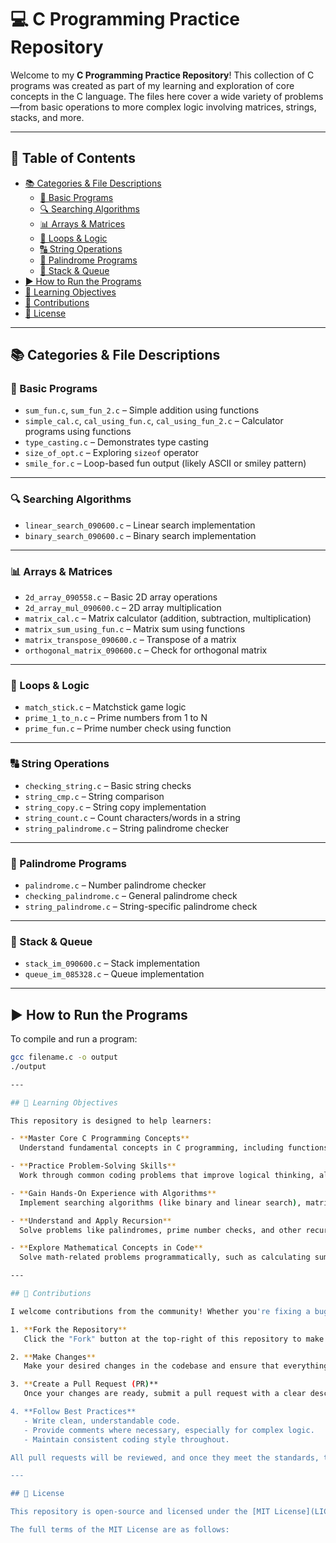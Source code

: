 # 💻 C Programming Practice Repository

Welcome to my **C Programming Practice Repository**! This collection of C programs was created as part of my learning and exploration of core concepts in the C language. The files here cover a wide variety of problems—from basic operations to more complex logic involving matrices, strings, stacks, and more.

---

## 📑 Table of Contents

- [📚 Categories & File Descriptions](#-categories--file-descriptions)
  - [🔢 Basic Programs](#-basic-programs)
  - [🔍 Searching Algorithms](#-searching-algorithms)
  - [📊 Arrays & Matrices](#-arrays--matrices)
  - [🔁 Loops & Logic](#-loops--logic)
  - [🔠 String Operations](#-string-operations)
  - [🔁 Palindrome Programs](#-palindrome-programs)
  - [🧮 Stack & Queue](#-stack--queue)
- [▶️ How to Run the Programs](#️-how-to-run-the-programs)
- [🧠 Learning Objectives](#-learning-objectives)
- [🙌 Contributions](#-contributions)
- [📄 License](#-license)

---

## 📚 Categories & File Descriptions

### 🔢 Basic Programs
- `sum_fun.c`, `sum_fun_2.c` – Simple addition using functions
- `simple_cal.c`, `cal_using_fun.c`, `cal_using_fun_2.c` – Calculator programs using functions
- `type_casting.c` – Demonstrates type casting
- `size_of_opt.c` – Exploring `sizeof` operator
- `smile_for.c` – Loop-based fun output (likely ASCII or smiley pattern)

---

### 🔍 Searching Algorithms
- `linear_search_090600.c` – Linear search implementation
- `binary_search_090600.c` – Binary search implementation

---

### 📊 Arrays & Matrices
- `2d_array_090558.c` – Basic 2D array operations
- `2d_array_mul_090600.c` – 2D array multiplication
- `matrix_cal.c` – Matrix calculator (addition, subtraction, multiplication)
- `matrix_sum_using_fun.c` – Matrix sum using functions
- `matrix_transpose_090600.c` – Transpose of a matrix
- `orthogonal_matrix_090600.c` – Check for orthogonal matrix

---

### 🔁 Loops & Logic
- `match_stick.c` – Matchstick game logic
- `prime_1_to_n.c` – Prime numbers from 1 to N
- `prime_fun.c` – Prime number check using function

---

### 🔠 String Operations
- `checking_string.c` – Basic string checks
- `string_cmp.c` – String comparison
- `string_copy.c` – String copy implementation
- `string_count.c` – Count characters/words in a string
- `string_palindrome.c` – String palindrome checker

---

### 🔁 Palindrome Programs
- `palindrome.c` – Number palindrome checker
- `checking_palindrome.c` – General palindrome check
- `string_palindrome.c` – String-specific palindrome check

---

### 🧮 Stack & Queue
- `stack_im_090600.c` – Stack implementation
- `queue_im_085328.c` – Queue implementation

---

## ▶️ How to Run the Programs

To compile and run a program:

```bash
gcc filename.c -o output
./output

---

## 🧠 Learning Objectives

This repository is designed to help learners:

- **Master Core C Programming Concepts**  
  Understand fundamental concepts in C programming, including functions, loops, arrays, and conditionals.

- **Practice Problem-Solving Skills**  
  Work through common coding problems that improve logical thinking, algorithmic skills, and efficiency.

- **Gain Hands-On Experience with Algorithms**  
  Implement searching algorithms (like binary and linear search), matrix operations, and basic data structures (stack, queue).

- **Understand and Apply Recursion**  
  Solve problems like palindromes, prime number checks, and other recursion-based problems.

- **Explore Mathematical Concepts in Code**  
  Solve math-related problems programmatically, such as calculating sums, prime numbers, and handling matrices.

---

## 🙌 Contributions

I welcome contributions from the community! Whether you're fixing a bug, adding a new feature, or improving the documentation, here's how you can contribute:

1. **Fork the Repository**  
   Click the "Fork" button at the top-right of this repository to make your own copy.

2. **Make Changes**  
   Make your desired changes in the codebase and ensure that everything works as expected.

3. **Create a Pull Request (PR)**  
   Once your changes are ready, submit a pull request with a clear description of the changes you've made. Feel free to include details about why you made the changes, and what problem they solve or feature they add.

4. **Follow Best Practices**  
   - Write clean, understandable code.
   - Provide comments where necessary, especially for complex logic.
   - Maintain consistent coding style throughout.

All pull requests will be reviewed, and once they meet the standards, they will be merged into the main branch.

---

## 📄 License

This repository is open-source and licensed under the [MIT License](LICENSE). You can freely use, modify, and distribute the code, as long as you include the proper attribution to the original author.

The full terms of the MIT License are as follows:

